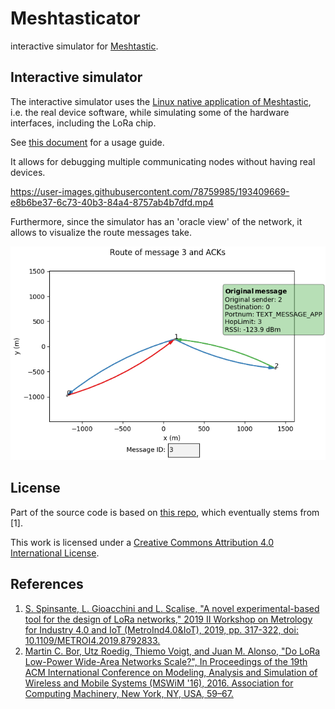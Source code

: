# Meshtasticator
interactive simulator for [Meshtastic](https://meshtastic.org/). 

## Interactive simulator
The interactive simulator uses the [Linux native application of Meshtastic](https://meshtastic.org/docs/software/linux-native), i.e. the real device software, while simulating some of the hardware interfaces, including the LoRa chip. 

See [this document](INTERACTIVE_SIM.md) for a usage guide. 

It allows for debugging multiple communicating nodes without having real devices. 

https://user-images.githubusercontent.com/78759985/193409669-e8b6be37-6c73-40b3-84a4-8757ab4b7dfd.mp4

Furthermore, since the simulator has an 'oracle view' of the network, it allows to visualize the route messages take. 

![](/img/route_plot.png)

## License
Part of the source code is based on [this repo](https://github.com/lucagioacchini/lora-network-simulator), which eventually stems from [1].

This work is licensed under a [Creative Commons Attribution 4.0 International License](https://creativecommons.org/licenses/by/4.0/). 

## References
1. [S. Spinsante, L. Gioacchini and L. Scalise, "A novel experimental-based tool for the design of LoRa networks," 2019 II Workshop on Metrology for Industry 4.0 and IoT (MetroInd4.0&IoT), 2019, pp. 317-322, doi: 10.1109/METROI4.2019.8792833.](https://ieeexplore.ieee.org/document/8792833)
2. [Martin C. Bor, Utz Roedig, Thiemo Voigt, and Juan M. Alonso, "Do LoRa Low-Power Wide-Area Networks Scale?", In Proceedings of the 19th ACM International Conference on Modeling, Analysis and Simulation of Wireless and Mobile Systems (MSWiM '16), 2016. Association for Computing Machinery, New York, NY, USA, 59–67.](https://doi.org/10.1145/2988287.2989163)

